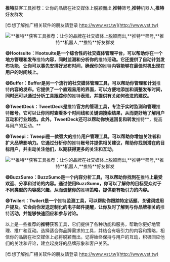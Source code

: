 **推特**获客工具推荐：让你的品牌在社交媒体上脱颖而出,**推特**筛号,**推特**机器人,**推特**好友群发

[😍想了解推广相关软件的朋友请登录 http://www.vst.tw](http://www.vst.tw)

 <center><img src="https://vst.tw/MP4/tuiguang/png/5.png" alt="**推特**获客工具推荐：让你的品牌在社交媒体上脱颖而出,**推特**筛号,**推特**机器人,**推特**好友群发"></center>

**😄Hootsuite：Hootsuite是一个综合性的社交媒体管理平台，可以帮助你在一个地方管理和发布**推特**内容，同时监测和分析你的**推特**活动。它还提供了自动计划发布功能，让你可以事先安排好发布时间，确保你的**推特**内容能够在最佳时机出现在用户的时间线上。**

**😄Buffer：Buffer是另一个流行的社交媒体管理工具，可以帮助你管理和计划**推特**内容的发布。它提供了一个直观易用的界面，可以方便地添加和调整发布时间，同时还可以通过分析工具跟踪你的**推特**表现，并提供有关如何改进的建议。**

**😄TweetDeck：TweetDeck是**推特**官方的管理工具，专注于实时监测和管理**推特**账号。它可以让你同时查看多个时间线和关键词搜索结果，从而更好地了解用户互动和行业趋势。此外，TweetDeck还可以帮助你快速回复和转发**推特**，提高与用户的互动。**

**😄Tweepi：Tweepi是一款强大的**推特**用户管理工具，可以帮助你增加关注者和扩大品牌影响力。它通过分析你的**推特**账号并提供相关建议，帮助你找到潜在的目标用户，并主动关注他们，以期获得更多的关注和互动。**

 <center><img src="https://vst.tw/MP4/tuiguang/png/7.png" alt="**推特**获客工具推荐：让你的品牌在社交媒体上脱颖而出,**推特**筛号,**推特**机器人,**推特**好友群发"></center>

**😄BuzzSumo：BuzzSumo是一个内容分析工具，可以帮助你找到在**推特**上最受欢迎、分享和讨论的内容。通过使用BuzzSumo，你可以了解你的目标受众对于不同类型的内容感兴趣，从而调整你的**推特**策略，提供更有吸引力的内容。**

**😄Twilert：Twilert是一个**推特**监测工具，可以帮助你跟踪特定话题、关键词或用户提及。它会向你发送定制化的电子邮件提醒，让你及时了解到与你品牌相关的**推特**活动，并能够快速回应和参与讨论。**

以上是一些推荐的**推特**获客工具，它们提供了各种功能和服务，帮助你更好地管理、推广和互动。选择适合你品牌需求的工具，并结合有吸引力的内容和策略，相信你的品牌在社交媒体上必将脱颖而出。记得始终保持与用户的互动，积极回应他们的关注和评论，建立起良好的品牌形象和客户关系。

[😍想了解推广相关软件的朋友请登录 http://www.vst.tw](http://www.vst.tw)



